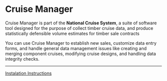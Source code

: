 Cruise Manager
==========
Cruise Manager is part of the **National Cruise System**, a suite of software tool designed for the purpose of collect timber cruise data, and produce statistically defensible volume estimates for timber sale contracts

You can use Cruise Manager to establish new sales, customize data entry forms, and handle general data management issues like creating and merging component cruises, modifying cruise designs, and handling data integrity checks.

-----
[Instalation Instructions](/Documentation/UserGuide/Install.md)
